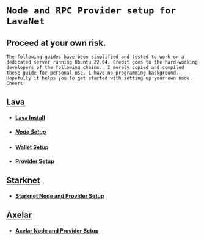 # `Node and RPC Provider setup for LavaNet`

## Proceed at your own risk.
`The following guides have been simplified and tested to work on a dedicated server running Ubuntu 22.04. Credit goes to the hard-working developers of the following chains. 
I merely copied and compiled these guide for personal use. I have no programming background. Hopefully it helps you to get started with setting up your own node. Cheers!`

## [Lava](https://docs.lavanet.xyz/about/)

- #### [Lava Install](https://github.com/zachzwei/z4ch-nodes/blob/main/lava/install-lava.md)

- ##### [Node Setup](https://github.com/zachzwei/z4ch-nodes/blob/main/lava/lava-node-manual-cosmovisor.md)

- #### [Wallet Setup](https://github.com/zachzwei/z4ch-nodes/blob/main/lava/lava-wallet.md)

- #### [Provider Setup](https://github.com/zachzwei/z4ch-nodes/blob/main/lava/lava-provider-tls.md)


## [Starknet](https://docs.starknet.io/documentation/)

- #### [Starknet Node and Provider Setup](https://github.com/zachzwei/z4ch-nodes/blob/main/starknet/stark.md)

## [Axelar](https://docs.axelar.dev/)

- #### [Axelar Node and Provider Setup](https://github.com/zachzwei/z4ch-nodes/blob/main/axelar/axelar.md)

